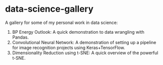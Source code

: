 # data-science-gallery
A gallery for some of my personal work in data science:
 1. BP Energy Outlook: A quick demonstration to data wrangling with Pandas.
 1. Convolutional Neural Network: A demonstration of setting up a pipeline for image recognition projects using Keras+TensorFlow.
 1. Dimensionality Reduction using t-SNE: A quick overview of the powerful t-SNE.
